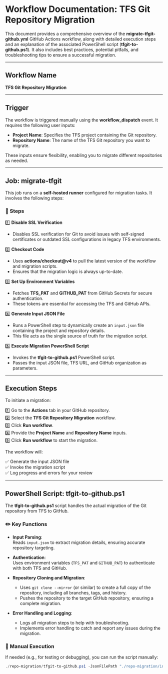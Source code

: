 # Workflow Documentation: TFS Git Repository Migration

This document provides a comprehensive overview of the **migrate-tfgit-github.yml** GitHub Actions workflow, along with detailed execution steps and an explanation of the associated PowerShell script (**tfgit-to-github.ps1**). It also includes best practices, potential pitfalls, and troubleshooting tips to ensure a successful migration.

---

## Workflow Name

**TFS Git Repository Migration**

---

## Trigger

The workflow is triggered manually using the **workflow_dispatch** event. It requires the following user inputs:

- **Project Name**: Specifies the TFS project containing the Git repository.
- **Repository Name**: The name of the TFS Git repository you want to migrate.

These inputs ensure flexibility, enabling you to migrate different repositories as needed.

---

## Job: migrate-tfgit

This job runs on a **self-hosted runner** configured for migration tasks. It involves the following steps:

### 🔧 Steps

1️⃣ **Disable SSL Verification**  
- Disables SSL verification for Git to avoid issues with self-signed certificates or outdated SSL configurations in legacy TFS environments.

2️⃣ **Checkout Code**  
- Uses **actions/checkout@v4** to pull the latest version of the workflow and migration scripts.  
- Ensures that the migration logic is always up-to-date.

3️⃣ **Set Up Environment Variables**  
- Fetches **TFS_PAT** and **GITHUB_PAT** from GitHub Secrets for secure authentication.  
- These tokens are essential for accessing the TFS and GitHub APIs.

4️⃣ **Generate Input JSON File**  
- Runs a PowerShell step to dynamically create an `input.json` file containing the project and repository details.  
- This file acts as the single source of truth for the migration script.

5️⃣ **Execute Migration PowerShell Script**  
- Invokes the **tfgit-to-github.ps1** PowerShell script.  
- Passes the input JSON file, TFS URL, and GitHub organization as parameters.

---

## Execution Steps

To initiate a migration:

1️⃣ Go to the **Actions** tab in your GitHub repository.  
2️⃣ Select the **TFS Git Repository Migration** workflow.  
3️⃣ Click **Run workflow**.  
4️⃣ Provide the **Project Name** and **Repository Name** inputs.  
5️⃣ Click **Run workflow** to start the migration.

The workflow will:

✅ Generate the input JSON file  
✅ Invoke the migration script  
✅ Log progress and errors for your review

---

## PowerShell Script: tfgit-to-github.ps1

The **tfgit-to-github.ps1** script handles the actual migration of the Git repository from TFS to GitHub.

### ✏️ Key Functions

- **Input Parsing**:  
  Reads `input.json` to extract migration details, ensuring accurate repository targeting.

- **Authentication**:  
  Uses environment variables (`TFS_PAT` and `GITHUB_PAT`) to authenticate with both TFS and GitHub.

- **Repository Cloning and Migration**:  
  - Uses `git clone --mirror` (or similar) to create a full copy of the repository, including all branches, tags, and history.  
  - Pushes the repository to the target GitHub repository, ensuring a complete migration.

- **Error Handling and Logging**:  
  - Logs all migration steps to help with troubleshooting.  
  - Implements error handling to catch and report any issues during the migration.

### 🚀 Manual Execution

If needed (e.g., for testing or debugging), you can run the script manually:

```powershell
./repo-migration/tfgit-to-github.ps1 -JsonFilePath "./repo-migration/input.json" -TfsUrl "https://tfs.server.url" -GitHubOrg "github-org-name"
